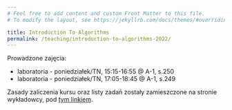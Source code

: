 ```yaml
---
# Feel free to add content and custom Front Matter to this file.
# To modify the layout, see https://jekyllrb.com/docs/themes/#overriding-theme-defaults

title: Introduction To Algorithms
permalink: /teaching/introduction-to-algorithms-2022/
---
```


Prowadzone zajęcia:
* laboratoria - poniedziałek/TN, 15:15-16:55 @ A-1, s.250
* laboratoria - poniedziałek/TN, 17:05-18:45 @ A-1, s.249

Zasady zaliczenia kursu oraz listy zadań zostały zamieszczone na stronie wykładowcy, pod [tym linkiem](http://prac.im.pwr.wroc.pl/~zeberski/teaching/teaching.html). 

